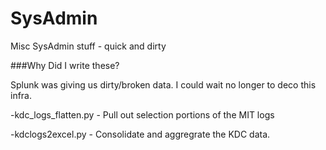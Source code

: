 # SysAdmin
Misc SysAdmin stuff - quick and dirty

###Why Did I write these?

Splunk was giving us dirty/broken data. I could wait no longer to deco this infra.

-kdc_logs_flatten.py	- Pull out selection portions of the MIT logs 

-kdclogs2excel.py     - Consolidate and aggregrate the KDC data.

